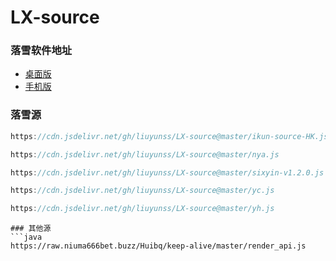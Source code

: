 # LX-source

### 落雪软件地址
- [桌面版](https://github.com/lyswhut/lx-music-desktop)
- [手机版](https://github.com/lyswhut/lx-music-mobile)

### 落雪源
```java
https://cdn.jsdelivr.net/gh/liuyunss/LX-source@master/ikun-source-HK.js
```
```java
https://cdn.jsdelivr.net/gh/liuyunss/LX-source@master/nya.js
```
```java
https://cdn.jsdelivr.net/gh/liuyunss/LX-source@master/sixyin-v1.2.0.js
```
```java
https://cdn.jsdelivr.net/gh/liuyunss/LX-source@master/yc.js
```
```java
https://cdn.jsdelivr.net/gh/liuyunss/LX-source@master/yh.js
```




```
### 其他源
```java
https://raw.niuma666bet.buzz/Huibq/keep-alive/master/render_api.js
```

